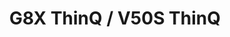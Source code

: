---
title: G8X ThinQ / V50S ThinQ
manufacturer: LG
categories:
- lge
images:
- url: /assets/images/devices/mh2lm.png
kernel:
- url: https://github.com/lge-qcom-dev/android_kernel_lge_sm8150
downloads:
  lineage-21.0-20240528-UNOFFICIAL-mh2lm-signed.zip:
    url: https://sourceforge.net/projects/lifehackerhansol-android/files/lineage/release//mh2lm/lineage-21.0-20240528-UNOFFICIAL-mh2lm-signed.zip
---